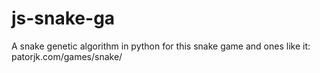 # js-snake-ga
A snake genetic algorithm in python for this snake game and ones like it: patorjk.com/games/snake/
